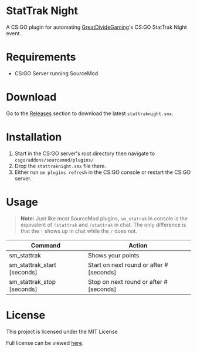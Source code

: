 # StatTrak Night

A CS:GO plugin for automating [GreatDivideGaming](https://www.greatdividegaming.com/)'s CS:GO StatTrak Night event.

# Requirements

- CS:GO Server running SourceMod

# Download

Go to the [Releases](https://github.com/purplg/StatTrakNight/releases) section to download the latest `stattraknight.smx`.

# Installation

1. Start in the CS:GO server's root directory then navigate to `csgo/addons/sourcemod/plugins/`
2. Drop the `stattraknight.smx` file there.
3. Either run `sm plugins refresh` in the CS:GO console or restart the CS:GO server.

# Usage

> **Note:** Just like most SourceMod plugins, `sm_statrak` in console is the equivalent of `!stattrak` and `/stattrak` in chat. The only difference is that the `!` shows up in chat while the `/` does not.

| Command 						| Action 									|
|-------------------------------|-------------------------------------------|
| sm_stattrak					| Shows your points							|
| sm_stattrak_start [seconds]	| Start on next round or after # [seconds]	|
| sm_stattrak_stop [seconds]	| Stop on next round or after # [seconds]	|

# License

This project is licensed under the MIT License

Full license can be viewed [here](LICENSE).
